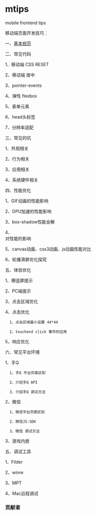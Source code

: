 mtips
=======
mobile frontend tips

移动端页面开发技巧：

一、[基本规范](./guide/base.md)

二、常见代码

   1、移动端 CSS RESET
   
   2、移动端 居中
   
   3、pointer-events
   
   4、弹性 flexbox
   
   5、表单元素
   
   6、head头标签
   
   7、分辨率适配


三、常见的坑

   1、外观相关
   
   2、行为相关
   
   3、应用相关
   
   4、系统硬件相关

四、性能优化

   1、GIF动画的性能影响
   
   2、GPU加速的性能影响
   
   3、box-shadow性能全解
   
   4、<img width="100%" /> 对性能的影响
   
   5、canvas动画、css3动画、js动画性能对比
   
   6、轮播滑屏优化探究

五、体验优化

   1、横竖屏提示
   
   2、PC端提示
   
   3、点击区域优化
   
   4、点击优化
   
      1、点击区域最小设置 44*44
      
      2、touchend click 事件的应用
      
   5、响应优化

六、常见平台环境

   1、手Q
   
      1、手Q 平台页面区别
      
      2、介绍手Q API
      
      3、介绍手Q 调试方法
      
   2、微信
   
      1、微信平台页面区别
      
      2、微信JS-SDK
      
      3、微信 调试方法
      
   3、游戏内嵌

五、调试工具

   1、Filder
   
   2、winre
   
   3、MPT
   
   4、Mac远程调试

### 贡献者
